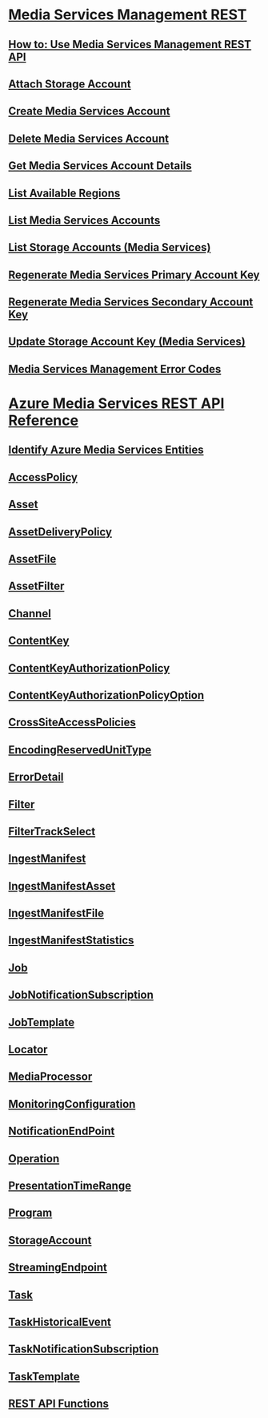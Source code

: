 # [Media Services Management REST](management/media-services-management-rest.md)
## [How to: Use Media Services Management REST API](management/how-to-use-media-services-management-rest-api.md)
## [Attach Storage Account](management/attach-storage-account.md)
## [Create Media Services Account](management/create-media-services-account.md)
## [Delete Media Services Account](management/delete-media-services-account.md)
## [Get Media Services Account Details](management/get-media-services-account-details.md)
## [List Available Regions](management/list-available-regions.md)
## [List Media Services Accounts](management/list-media-services-accounts.md)
## [List Storage Accounts (Media Services)](management/list-storage-accounts-media-services.md)
## [Regenerate Media Services Primary Account Key](management/regenerate-media-services-primary-account-key.md)
## [Regenerate Media Services Secondary Account Key](management/regenerate-media-services-secondary-account-key.md)
## [Update Storage Account Key (Media Services)](management/update-storage-account-key-media-services.md)
## [Media Services Management Error Codes](management/media-services-management-error-codes.md)
# [Azure Media Services REST API Reference](operations/azure-media-services-rest-api-reference.md)
## [Identify Azure Media Services Entities](operations/identify-azure-media-services-entities.md)
## [AccessPolicy](operations/accesspolicy.md)
## [Asset](operations/asset.md)
## [AssetDeliveryPolicy](operations/assetdeliverypolicy.md)
## [AssetFile](operations/assetfile.md)
## [AssetFilter](operations/assetfilter.md)
## [Channel](operations/channel.md)
## [ContentKey](operations/contentkey.md)
## [ContentKeyAuthorizationPolicy](operations/contentkeyauthorizationpolicy.md)
## [ContentKeyAuthorizationPolicyOption](operations/contentkeyauthorizationpolicyoption.md)
## [CrossSiteAccessPolicies](operations/crosssiteaccesspolicies.md)
## [EncodingReservedUnitType](operations/encodingreservedunittype.md)
## [ErrorDetail](operations/errordetail.md)
## [Filter](operations/filter.md)
## [FilterTrackSelect](operations/filtertrackselect.md)
## [IngestManifest](operations/ingestmanifest.md)
## [IngestManifestAsset](operations/ingestmanifestasset.md)
## [IngestManifestFile](operations/ingestmanifestfile.md)
## [IngestManifestStatistics](operations/ingestmanifeststatistics.md)
## [Job](operations/job.md)
## [JobNotificationSubscription](operations/jobnotificationsubscription.md)
## [JobTemplate](operations/jobtemplate.md)
## [Locator](operations/locator.md)
## [MediaProcessor](operations/mediaprocessor.md)
## [MonitoringConfiguration](operations/monitoringconfiguration.md)
## [NotificationEndPoint](operations/notificationendpoint.md)
## [Operation](operations/operation.md)
## [PresentationTimeRange](operations/presentationtimerange.md)
## [Program](operations/program.md)
## [StorageAccount](operations/storageaccount.md)
## [StreamingEndpoint](operations/streamingendpoint.md)
## [Task](operations/task.md)
## [TaskHistoricalEvent](operations/taskhistoricalevent.md)
## [TaskNotificationSubscription](operations/tasknotificationsubscription.md)
## [TaskTemplate](operations/tasktemplate.md)
## [REST API Functions](operations/rest-api-functions.md)
